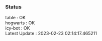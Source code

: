 ### Status


table : OK  
hogwarts : OK  
icy-bot : OK  
Latest Update : 2023-02-23 02:14:17.465211
